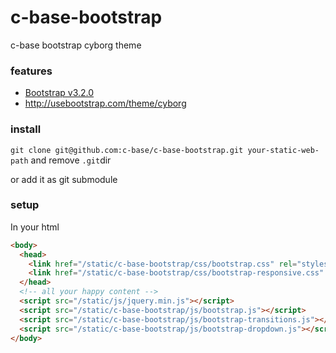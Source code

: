 # c-base-bootstrap
c-base bootstrap cyborg theme

### features

* [Bootstrap v3.2.0](http://getbootstrap.com)
* http://usebootstrap.com/theme/cyborg


### install
`git clone git@github.com:c-base/c-base-bootstrap.git your-static-web-path` and remove `.git`dir 

or add it as git submodule

### setup
In your html

```html
<body>
  <head>
    <link href="/static/c-base-bootstrap/css/bootstrap.css" rel="stylesheet">
    <link href="/static/c-base-bootstrap/css/bootstrap-responsive.css" rel="stylesheet">
  </head>
  <!-- all your happy content -->
  <script src="/static/js/jquery.min.js"></script>
  <script src="/static/c-base-bootstrap/js/bootstrap.js"></script>
  <script src="/static/c-base-bootstrap/js/bootstrap-transitions.js"></script>
  <script src="/static/c-base-bootstrap/js/bootstrap-dropdown.js"></script>
</body>
```
